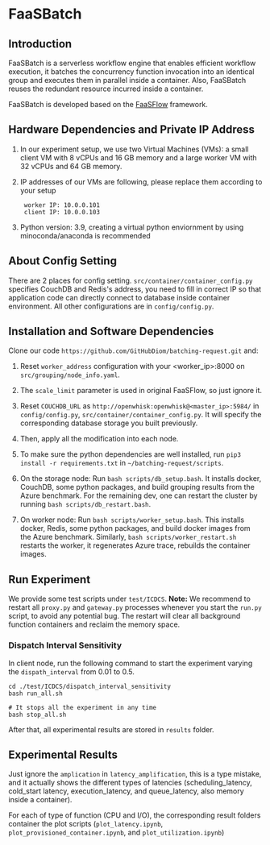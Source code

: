 # FaaSBatch


## Introduction

FaaSBatch is a serverless workflow engine that enables efficient workflow execution, it batches the concurrency function invocation into an identical group and executes them in parallel inside a container. Also, FaaSBatch reuses the redundant resource incurred inside a container.

FaaSBatch is developed based on the [FaaSFlow](https://github.com/lzjzx1122/FaaSFlow) framework.

## Hardware Dependencies and Private IP Address

1. In our experiment setup, we use two Virtual Machines (VMs): a small client VM with 8 vCPUs and 16 GB memory and a large worker VM with 32 vCPUs and 64 GB memory. 

2. IP addresses of our VMs are following, please replace them according to your setup
   ```shell
    worker IP: 10.0.0.101
    client IP: 10.0.0.103
   ```
3. Python version: 3.9, creating a virtual python enviornment by using minoconda/anaconda is recommended

## About Config Setting

There are 2 places for config setting. `src/container/container_config.py` specifies CouchDB and Redis's address, you need to fill in correct IP so that application code can directly connect to database inside container environment. All other configurations are in `config/config.py`.

## Installation and Software Dependencies

Clone our code `https://github.com/GitHubDiom/batching-request.git` and:

1. Reset `worker_address` configuration with your <worker_ip>:8000 on `src/grouping/node_info.yaml`.

2. The `scale_limit` parameter is used in original FaaSFlow, so just ignore it.

3. Reset `COUCHDB_URL` as `http://openwhisk:openwhisk@<master_ip>:5984/`  in `config/config.py`, `src/container/container_config.py`. It will specify the corresponding database storage you built previously.

4. Then, apply all the modification into each node.

5. To make sure the python dependencies are well installed, run `pip3 install -r requirements.txt` in `~/batching-request/scripts`.

6. On the storage node: Run `bash scripts/db_setup.bash`. It installs docker, CouchDB, some python packages, and build grouping results from the Azure benchmark. For the remaining dev, one can restart the cluster by running `bash scripts/db_restart.bash`.
    


6. On worker node: Run `bash scripts/worker_setup.bash`. This installs docker, Redis, some python packages, and build docker images from the Azure benchmark. Similarly, `bash scripts/worker_restart.sh` restarts the worker, it regenerates Azure trace, rebuilds the container images.


## Run Experiment

We provide some test scripts under `test/ICDCS`.
**Note:** We recommend to restart all `proxy.py` and `gateway.py` processes whenever you start the `run.py` script, to avoid any potential bug. The restart will clear all background function containers and reclaim the memory space. 

### Dispatch Interval Sensitivity
In client node, run the following command to start the experiment varying the `dispath_interval` from 0.01 to 0.5.


```shell
cd ./test/ICDCS/dispatch_interval_sensitivity
bash run_all.sh

# It stops all the experiment in any time
bash stop_all.sh
```

After that, all experimental results are stored in `results` folder.

## Experimental Results
Just ignore the `amplication` in `latency_amplification`, this is a type mistake, and it actually shows the different types of latencies (scheduling_latency, cold_start latency, execution_latency, and queue_latency, also memory inside a container).

For each of type of function (CPU and I/O), the corresponding result folders container the plot scripts (`plot_latency.ipynb`, `plot_provisioned_container.ipynb`, and `plot_utilization.ipynb`)
